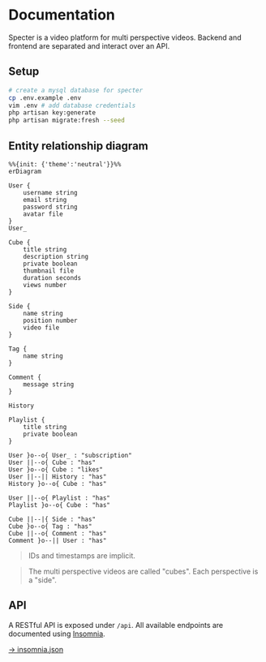 # Documentation

Specter is a video platform for multi perspective videos.
Backend and frontend are separated and interact over an API.

## Setup

```sh
# create a mysql database for specter
cp .env.example .env
vim .env # add database credentials
php artisan key:generate
php artisan migrate:fresh --seed
```

## Entity relationship diagram

```mermaid
%%{init: {'theme':'neutral'}}%%
erDiagram

User {
    username string
    email string
    password string
    avatar file
}
User_

Cube {
    title string
    description string
    private boolean
    thumbnail file
    duration seconds
    views number
}

Side {
    name string
    position number
    video file
}

Tag {
    name string
}

Comment {
    message string
}

History

Playlist {
    title string
    private boolean
}

User }o--o{ User_ : "subscription"
User ||--o{ Cube : "has"
User }o--o{ Cube : "likes"
User ||--|| History : "has"
History }o--o{ Cube : "has"

User ||--o{ Playlist : "has"
Playlist }o--o{ Cube : "has"

Cube ||--|{ Side : "has"
Cube }o--o{ Tag : "has"
Cube ||--o{ Comment : "has"
Comment }o--|| User : "has"
```

> IDs and timestamps are implicit.
 
> The multi perspective videos are called "cubes". Each perspective is a "side".
 
## API

A RESTful API is exposed under `/api`.
All available endpoints are documented using [Insomnia](https://insomnia.rest/).

[→ insomnia.json](insomnia.json)
